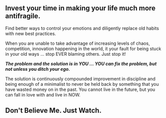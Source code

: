 ## Invest your time in making your life much more antifragile. 

Find better ways to control your emotions and diligently replace old habits with new best practices.

When you are unable to take advantage of increasing levels of chaos, competition, innovation happening in the world, it your fault for being stuck in your old ways ... stop EVER blaming others. Just stop it!

***The problem and the solution is in YOU ... YOU can fix the problem, but not unless you ditch your ego.***

The solution is continuously compounded improvement in discipline and being enough of a minimalist to never be held back by something that you have wasted money on in the past. You cannot live in the future, but you can fall in love with and live in NOW.

## Don't Believe Me. Just Watch.
